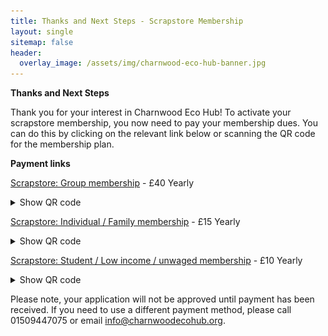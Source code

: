 ```yaml
---
title: Thanks and Next Steps - Scrapstore Membership
layout: single
sitemap: false
header:
  overlay_image: /assets/img/charnwood-eco-hub-banner.jpg
---
```


**Thanks and Next Steps**

Thank you for your interest in Charnwood Eco Hub!  To activate your scrapstore membership, you now need to pay your membership dues.  You can do this by clicking on the relevant link below or scanning the QR code for the membership plan.

**Payment links**

<div>
<p><a href="https://pay.sumup.com/b2c/QTCMKGXS">Scrapstore: Group membership</a> - £40 Yearly
<details>
<summary>Show QR code</summary>
<img alt="Scrapstore group membership QR code" src="/assets/img/scrapstore-group-qr.png" style="width:250px; height:250px"/>
</details>
</p>
</div>

<div>
<p><a href="https://pay.sumup.com/b2c/Q3IYYC1L">Scrapstore: Individual / Family membership</a> - £15 Yearly
<details>
<summary>Show QR code</summary>
<img alt="Scrapstore individual / family membership QR code" src="/assets/img/scrapstore-indiv-qr.png" style="width:250px; height:250px"/>
</details>
</p>
</div>

<div>
<p><a href="https://pay.sumup.com/b2c/QYTXLKU1">Scrapstore: Student / Low income / unwaged membership</a> - £10 Yearly
<details>
<summary>Show QR code</summary>
<img alt="Scrapstore student / low income / unwaged membership QR code" src="/assets/img/scrapstore-disc-qr.png" style="width:250px; height:250px"/>
</details>
</p>
</div>

Please note, your application will not be approved until payment has been received. If you need to use a different payment method, please call 01509447075 or email [info@charnwoodecohub.org](mailto:info@charnwoodecohub.org).

